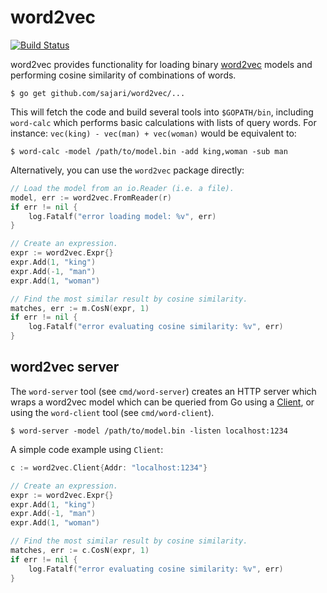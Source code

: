 # word2vec
[![Build Status](https://travis-ci.org/sajari/word2vec.svg?branch=master)](https://travis-ci.org/sajari/word2vec)

word2vec provides functionality for loading binary [word2vec](https://code.google.com/p/word2vec) models and performing cosine similarity of combinations of words.

    $ go get github.com/sajari/word2vec/...

This will fetch the code and build several tools into `$GOPATH/bin`, including `word-calc` which performs basic calculations with lists of query words.  For instance: `vec(king) - vec(man) + vec(woman)` would be equivalent to:

    $ word-calc -model /path/to/model.bin -add king,woman -sub man

Alternatively, you can use the `word2vec` package directly:

```go
// Load the model from an io.Reader (i.e. a file).
model, err := word2vec.FromReader(r)
if err != nil {
	log.Fatalf("error loading model: %v", err)
}

// Create an expression.
expr := word2vec.Expr{}
expr.Add(1, "king")
expr.Add(-1, "man")
expr.Add(1, "woman")

// Find the most similar result by cosine similarity.
matches, err := m.CosN(expr, 1)
if err != nil {
	log.Fatalf("error evaluating cosine similarity: %v", err)
}
```

##  word2vec server

The `word-server` tool (see `cmd/word-server`) creates an HTTP server which wraps a word2vec model which can be queried from Go using a [Client](http://godoc.org/github.com/sajari/word2vec#Client), or using the `word-client` tool (see `cmd/word-client`).

    $ word-server -model /path/to/model.bin -listen localhost:1234

A simple code example using `Client`:

```go
c := word2vec.Client{Addr: "localhost:1234"}

// Create an expression.
expr := word2vec.Expr{}
expr.Add(1, "king")
expr.Add(-1, "man")
expr.Add(1, "woman")

// Find the most similar result by cosine similarity.
matches, err := c.CosN(expr, 1)
if err != nil {
	log.Fatalf("error evaluating cosine similarity: %v", err)
}
```

